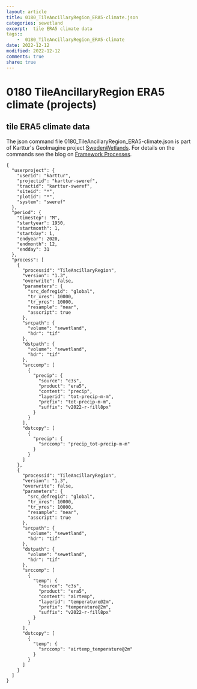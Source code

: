 ```yaml
---
layout: article
title: 0180_TileAncillaryRegion_ERA5-climate.json
categories: sewetland
excerpt:  tile ERA5 climate data 
tags:: 
    -  0180_TileAncillaryRegion_ERA5-climate
date: 2022-12-12
modified: 2022-12-12
comments: true
share: true
---
```


#  0180 TileAncillaryRegion ERA5 climate (projects)

##  tile ERA5 climate data 

The json command file <span class='file'>0180_TileAncillaryRegion_ERA5-climate.json</span> is part of Karttur's GeoImagine project [<span class='project'>SwedenWetlands</span>](https://karttur.github.io/geoimagine03-proj-wetland-se/index.html). For details on the commands see the blog on [Framework Processes](https://karttur.github.io/geoimagine03-docs-procpack/).

```
{
  "userproject": {
    "userid": "karttur",
    "projectid": "karttur-sweref",
    "tractid": "karttur-sweref",
    "siteid": "*",
    "plotid": "*",
    "system": "sweref"
  },
  "period": {
    "timestep": "M",
    "startyear": 1950,
    "startmonth": 1,
    "startday": 1,
    "endyear": 2020,
    "endmonth": 12,
    "endday": 31
  },
  "process": [
    {
      "processid": "TileAncillaryRegion",
      "version": "1.3",
      "overwrite": false,
      "parameters": {
        "src_defregid": "global",
        "tr_xres": 10000,
        "tr_yres": 10000,
        "resample": "near",
        "asscript": true
      },
      "srcpath": {
        "volume": "sewetland",
        "hdr": "tif"
      },
      "dstpath": {
        "volume": "sewetland",
        "hdr": "tif"
      },
      "srccomp": [
        {
          "precip": {
            "source": "c3s",
            "product": "era5",
            "content": "precip",
            "layerid": "tot-precip-m-m",
            "prefix": "tot-precip-m-m",
            "suffix": "v2022-r-fill8px"
          }
        }
      ],
      "dstcopy": [
        {
          "precip": {
            "srccomp": "precip_tot-precip-m-m"
          }
        }
      ]
    },
    {
      "processid": "TileAncillaryRegion",
      "version": "1.3",
      "overwrite": false,
      "parameters": {
        "src_defregid": "global",
        "tr_xres": 10000,
        "tr_yres": 10000,
        "resample": "near",
        "asscript": true
      },
      "srcpath": {
        "volume": "sewetland",
        "hdr": "tif"
      },
      "dstpath": {
        "volume": "sewetland",
        "hdr": "tif"
      },
      "srccomp": [
        {
          "temp": {
            "source": "c3s",
            "product": "era5",
            "content": "airtemp",
            "layerid": "temperature@2m",
            "prefix": "temperature@2m",
            "suffix": "v2022-r-fill8px"
          }
        }
      ],
      "dstcopy": [
        {
          "temp": {
            "srccomp": "airtemp_temperature@2m"
          }
        }
      ]
    }
  ]
}
```
